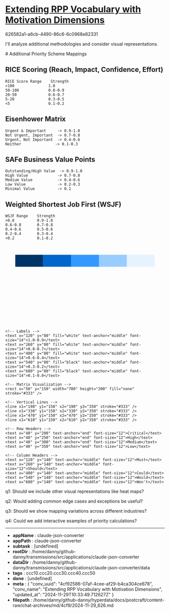 # [Extending RPP Vocabulary with Motivation Dimensions](https://claude.ai/chat/4cf92586-07af-4cee-af29-b4ca304ce678)

626582a1-a6cb-4490-86c6-6c0968e82331

 I'll analyze additional methodologies and consider visual representations.

<antArtifact identifier="extended-priority-mappings" type="application/vnd.ant.code" language="markdown" title="Extended Priority Scheme Mappings">
# Additional Priority Scheme Mappings

## RICE Scoring (Reach, Impact, Confidence, Effort)
```
RICE Score Range    Strength
>100               1.0
50-100             0.8-0.9
20-50              0.6-0.7
5-20               0.3-0.5
<5                 0.1-0.2
```

## Eisenhower Matrix
```
Urgent & Important     -> 0.9-1.0
Not Urgent, Important  -> 0.7-0.8
Urgent, Not Important  -> 0.4-0.6
Neither               -> 0.1-0.3
```

## SAFe Business Value Points
```
Outstanding/High Value  -> 0.9-1.0
High Value             -> 0.7-0.8
Medium Value           -> 0.4-0.6
Low Value              -> 0.2-0.3
Minimal Value          -> 0.1
```

## Weighted Shortest Job First (WSJF)
```
WSJF Range    Strength
>0.8          0.9-1.0
0.6-0.8       0.7-0.8
0.4-0.6       0.5-0.6
0.2-0.4       0.3-0.4
<0.2          0.1-0.2
```
</antArtifact>

<antArtifact identifier="priority-visualizations" type="image/svg+xml" title="Priority Mapping Visualizations">
<svg viewBox="0 0 800 400">
    <!-- Priority Scale Visualization -->
    <rect x="50" y="50" width="700" height="60" fill="#f0f0f0" />
    <rect x="50" y="50" width="140" height="60" fill="#003366" />
    <rect x="190" y="50" width="140" height="60" fill="#0066cc" />
    <rect x="330" y="50" width="140" height="60" fill="#3399ff" />
    <rect x="470" y="50" width="140" height="60" fill="#99ccff" />
    <rect x="610" y="50" width="140" height="60" fill="#e6f3ff" />
    
    <!-- Labels -->
    <text x="120" y="80" fill="white" text-anchor="middle" font-size="14">1.0-0.9</text>
    <text x="260" y="80" fill="white" text-anchor="middle" font-size="14">0.8-0.7</text>
    <text x="400" y="80" fill="white" text-anchor="middle" font-size="14">0.6-0.4</text>
    <text x="540" y="80" fill="black" text-anchor="middle" font-size="14">0.3-0.2</text>
    <text x="680" y="80" fill="black" text-anchor="middle" font-size="14">0.1-0.0</text>

    <!-- Matrix Visualization -->
    <rect x="50" y="150" width="700" height="200" fill="none" stroke="#333" />
    
    <!-- Vertical Lines -->
    <line x1="190" y1="150" x2="190" y2="350" stroke="#333" />
    <line x1="330" y1="150" x2="330" y2="350" stroke="#333" />
    <line x1="470" y1="150" x2="470" y2="350" stroke="#333" />
    <line x1="610" y1="150" x2="610" y2="350" stroke="#333" />
    
    <!-- Row Headers -->
    <text x="40" y="200" text-anchor="end" font-size="12">Critical</text>
    <text x="40" y="250" text-anchor="end" font-size="12">High</text>
    <text x="40" y="300" text-anchor="end" font-size="12">Medium</text>
    <text x="40" y="350" text-anchor="end" font-size="12">Low</text>

    <!-- Column Headers -->
    <text x="120" y="140" text-anchor="middle" font-size="12">Must</text>
    <text x="260" y="140" text-anchor="middle" font-size="12">Should</text>
    <text x="400" y="140" text-anchor="middle" font-size="12">Could</text>
    <text x="540" y="140" text-anchor="middle" font-size="12">Would</text>
    <text x="680" y="140" text-anchor="middle" font-size="12">Won't</text>
</svg>
</antArtifact>

q1: Should we include other visual representations like heat maps?

q2: Would adding common edge cases and exceptions be useful?

q3: Should we show mapping variations across different industries?

q4: Could we add interactive examples of priority calculations?

---

* **appName** : claude-json-converter
* **appPath** : claude-json-converter
* **subtask** : [undefined]
* **rootDir** : /home/danny/github-danny/transmissions/src/applications/claude-json-converter
* **dataDir** : /home/danny/github-danny/transmissions/src/applications/claude-json-converter/data
* **tags** : ccc10.ccc20.ccc30.ccc40.ccc50
* **done** : [undefined]
* **meta** : {
  "conv_uuid": "4cf92586-07af-4cee-af29-b4ca304ce678",
  "conv_name": "Extending RPP Vocabulary with Motivation Dimensions",
  "updated_at": "2024-11-29T10:33:49.712627Z"
}
* **filepath** : /home/danny/github-danny/hyperdata/docs/postcraft/content-raw/chat-archives/md/4cf9/2024-11-29_626.md